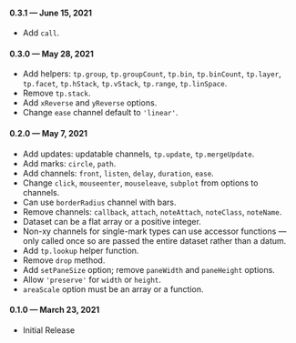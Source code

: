 #### 0.3.1 &mdash; June 15, 2021

* Add `call`.

#### 0.3.0 &mdash; May 28, 2021

* Add helpers: `tp.group`, `tp.groupCount`, `tp.bin`, `tp.binCount`, `tp.layer`, `tp.facet`, `tp.hStack`, `tp.vStack`, `tp.range`, `tp.linSpace`.
* Remove `tp.stack`.
* Add `xReverse` and `yReverse` options.
* Change `ease` channel default to `'linear'`.

#### 0.2.0 &mdash; May 7, 2021

* Add updates: updatable channels, `tp.update`, `tp.mergeUpdate`.
* Add marks:  `circle`, `path`.
* Add channels: `front`, `listen`, `delay`, `duration`, `ease`.
* Change `click`, `mouseenter`, `mouseleave`, `subplot` from options to channels.
* Can use `borderRadius` channel with bars.
* Remove channels: `callback`, `attach`, `noteAttach`, `noteClass`, `noteName`.
* Dataset can be a flat array or a positive integer.
* Non-xy channels for single-mark types can use accessor functions &mdash; only called once so are passed the entire dataset rather than a datum.
* Add `tp.lookup` helper function.
* Remove `drop` method.
* Add `setPaneSize` option; remove `paneWidth` and `paneHeight` options.
* Allow `'preserve'` for `width` or `height`.
* `areaScale` option must be an array or a function.

#### 0.1.0 &mdash; March 23, 2021

* Initial Release